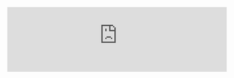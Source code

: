 <iframe onload="this.height=document.documentElement.clientWidth;" src="https://hamuddaolihumanlinewiki.miraheze.org/wiki/语言列表" title="MHDH语言列表" style="position:relative;width:100%;top:0" frameborder="0"></iframe>
